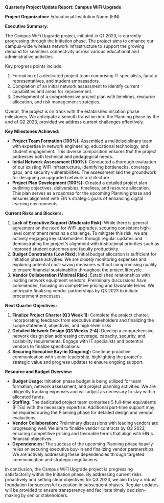 **Quarterly Project Update Report: Campus WiFi Upgrade**

**Project Organization:** Educational Institution Name (EIN)

**Executive Summary:**

The Campus WiFi Upgrade project, initiated in Q1 2023, is currently progressing through the Initiation phase. The project aims to enhance our campus-wide wireless network infrastructure to support the growing demand for seamless connectivity across various educational and administrative activities. 

Key progress points include:

1. Formation of a dedicated project team comprising IT specialists, faculty representatives, and student ambassadors.
2. Completion of an initial network assessment to identify current capabilities and areas for improvement.
3. Development of a comprehensive project plan with timelines, resource allocation, and risk management strategies.

Overall, the project is on track with the established initiation phase milestones. We anticipate a smooth transition into the Planning phase by the end of Q2 2023, provided we address current challenges effectively.

**Key Milestones Achieved:**

- **Project Team Formation (100%):** Assembled a multidisciplinary team with expertise in network engineering, educational technology, and student engagement. This diverse composition ensures that the project addresses both technical and pedagogical needs.
- **Initial Network Assessment (100%):** Conducted a thorough evaluation of our existing WiFi infrastructure, identifying bottlenecks, coverage gaps, and security vulnerabilities. The assessment laid the groundwork for designing an upgraded network architecture.
- **Project Plan Development (100%):** Created a detailed project plan outlining objectives, deliverables, timelines, and resource allocation. This plan serves as a roadmap for the upcoming Planning phase and ensures alignment with EIN's strategic goals of enhancing digital learning environments.

**Current Risks and Blockers:**

1. **Lack of Executive Support (Moderate Risk):** While there is general agreement on the need for WiFi upgrades, securing consistent high-level commitment remains a challenge. To mitigate this risk, we are actively engaging key stakeholders through regular updates and demonstrating the project's alignment with institutional priorities such as improved student outcomes and faculty productivity.
2. **Budget Constraints (Low Risk):** Initial budget allocation is sufficient for initiation phase activities. We are closely monitoring expenses and exploring potential cost-saving measures without compromising quality to ensure financial sustainability throughout the project lifecycle.
3. **Vendor Collaboration (Minimal Risk):** Established relationships with leading network equipment vendors. Preliminary discussions have commenced, focusing on competitive pricing and favorable terms. We anticipate finalizing vendor partnerships by Q3 2023 to initiate procurement processes.

**Next Quarter Objectives:**

1. **Finalize Project Charter (Q3 Week 1):** Complete the project charter, incorporating feedback from executive stakeholders and finalizing the scope statement, objectives, and high-level risks.
2. **Detailed Network Design (Q3 Weeks 2-4):** Develop a comprehensive network design plan addressing coverage, capacity, security, and scalability requirements. Engage with IT specialists and potential vendors to finalize specifications.
3. **Securing Executive Buy-in (Ongoing):** Continue proactive communication with senior leadership, highlighting the project's strategic value and progress updates to ensure ongoing support.

**Resource and Budget Overview:**

- **Budget Usage:** Initiation phase budget is being utilized for team formation, network assessment, and project planning activities. We are diligently tracking expenses and will adjust as necessary to stay within allocated funds.
- **Staffing:** The dedicated project team comprises 5 full-time equivalents (FTEs) with the necessary expertise. Additional part-time support may be required during the Planning phase for detailed design and vendor evaluations.
- **Vendor Collaboration:** Preliminary discussions with leading vendors are progressing well. We aim to finalize vendor contracts by Q3 2023, ensuring competitive pricing and favorable terms that align with EIN's financial objectives.
- **Dependencies:** The success of the upcoming Planning phase heavily relies on securing executive buy-in and finalizing vendor partnerships. We are actively addressing these dependencies through targeted communication and strategic negotiations.

In conclusion, the Campus WiFi Upgrade project is progressing satisfactorily within the Initiation phase. By addressing current risks proactively and setting clear objectives for Q3 2023, we aim to lay a robust foundation for successful execution in subsequent phases. Regular updates will be provided to ensure transparency and facilitate timely decision-making by senior stakeholders.